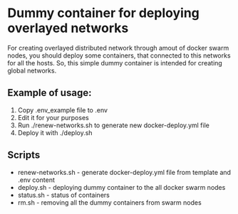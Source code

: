 # Dummy container for deploying overlayed networks

For creating overlayed distributed network through amout of docker swarm nodes, you should deploy some containers, that connected to this networks for all the hosts. So, this simple dummy container is intended for creating global networks.

## Example of usage:

1. Copy .env_example file to .env
2. Edit it for your purposes
3. Run ./renew-networks.sh to generate new docker-deploy.yml file
4. Deploy it with ./deploy.sh

## Scripts

* renew-networks.sh - generate docker-deploy.yml file from template and .env content
* deploy.sh - deploying dummy container to the all docker swarm nodes
* status.sh - status of containers
* rm.sh - removing all the dummy containers from swarm nodes 


